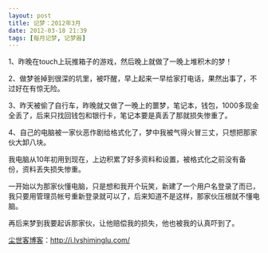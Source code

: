 ```yaml
---
layout: post
title: 记梦：2012年3月
date: 2012-03-18 21:39
tags: [每月记梦, 记梦器]
---
```

1、昨晚在touch上玩推箱子的游戏，然后晚上就做了一晚上堆积木的梦！

2、做梦爸掉到很深的坑里，被吓醒，早上起来一早给家打电话，果然出事了，不过好在有惊无险。

3、昨天被偷了自行车，昨晚就又做了一晚上的噩梦，笔记本，钱包，1000多现金全丢了，后来只找回钱包和银行卡，笔记本要是真丢了那就损失惨重了。

4、自己的电脑被一家伙恶作剧给格式化了，梦中我被气得火冒三丈，只想把那家伙大卸八块。

我电脑从10年初用到现在，上边积累了好多资料和设置，被格式化之前没有备份，资料丢失损失惨重。

一开始以为那家伙懂电脑，只是想和我开个玩笑，新建了一个用户名登录了而已，我只要用管理员帐号重新登录就可以了，后来知道不是这样，那家伙压根就不懂电脑。

再后来梦到我要起诉那家伙，让他赔偿我的损失，他也被我的认真吓到了。

<a href="http://i.lvshiminglu.com/">尘世客博客</a>：<a href="http://i.lvshiminglu.com/">http://i.lvshiminglu.com/</a>

